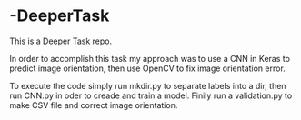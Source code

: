 # -DeeperTask

This is a Deeper Task repo.

In order to accomplish this task my approach was to use a CNN in Keras to predict image orientation, then use OpenCV to fix image orientation error.

To execute the code simply run mkdir.py to separate labels into a dir, then run CNN.py in oder to creade and train a model. Finily run a validation.py to make CSV file and correct image orientation.
